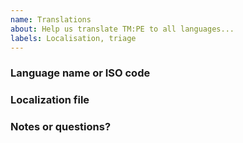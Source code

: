 ```yaml
---
name: Translations
about: Help us translate TM:PE to all languages...
labels: Localisation, triage
---
```


<!-- First time? See our localisation guide: https://bit.ly/tmpe-localisation -->

### Language name or ISO code



### Localization file

<!-- Drag file below, or post URL to file, or, if you prefer, send a Pull Request -->



### Notes or questions?
